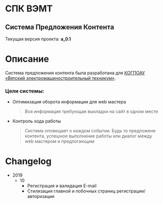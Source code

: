 # СПК ВЭМТ

## Система Предложения Контента

Текущая версия проекта: <strong>a_0.1</strong>

# Описание
Система предложения контента была разработана для [КОГПОАУ «Вятский электромашиностроительный техникум»](https://vemst.ru/).

### Цели системы:
 
- Оптимизация оборота информации для web мастера
    >Вся информация требующая выкладки на сайт в одном месте

- Контроль хода работы
    > Система оповещает о каждом событии. Будь то предложене контента, успешное выполнение работы или диалог между web мастером и предлогающим

# Changelog

- 2019
  - 10
    - Регистрация и валидация E-mail
    - Стилизация главной и побочных страниц регистрации/авторизации
